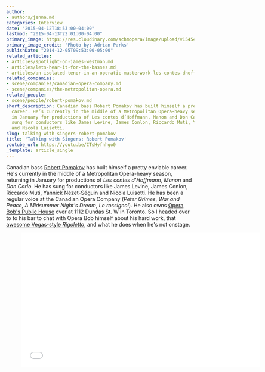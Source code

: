 ```yaml
---
author:
- authors/jenna.md
categories: Interview
date: "2015-04-12T18:53:00-04:00"
lastmod: "2015-04-13T22:01:00-04:00"
primary_image: https://res.cloudinary.com/schmopera/image/upload/v1545409169/media/webhook-uploads/1428879048209/bob_edit_8_forprintsharpercolourcrop.jpg.jpg
primary_image_credit: 'Photo by: Adrian Parks'
publishDate: "2014-12-05T09:53:00-05:00"
related_articles:
- articles/spotlight-on-james-westman.md
- articles/lets-hear-it-for-the-basses.md
- articles/an-isolated-tenor-in-an-operatic-masterwork-les-contes-dhoffmann.md
related_companies:
- scene/companies/canadian-opera-company.md
- scene/companies/the-metropolitan-opera.md
related_people:
- scene/people/robert-pomakov.md
short_description: Canadian bass Robert Pomakov has built himself a pretty enviable
  career. He’s currently in the middle of a Metropolitan Opera-heavy season, returning
  in January for productions of Les contes d’Hoffmann, Manon and Don Carlo. He has
  sung for conductors like James Levine, James Conlon, Riccardo Muti, Yannick Nézet-Séguin
  and Nicola Luisotti.
slug: talking-with-singers-robert-pomakov
title: 'Talking with Singers: Robert Pomakov'
youtube_url: https://youtu.be/CTsHyfnhgo0
_template: article_single
---
```


Canadian bass [Robert Pomakov](http://imgartists.com/artist/robert_pomakov) has built himself a pretty enviable career. He's currently in the middle of a Metropolitan Opera-heavy season, returning in January for productions of&nbsp;*Les contes d'Hoffmann*, *Manon* and *Don Carlo*. He has sung for conductors like James Levine, James Conlon, Riccardo Muti,&nbsp;Yannick Nézet-Séguin and Nicola Luisotti.&nbsp;He has been a regular voice at the Canadian Opera Company (*Peter Grimes*, *War and Peace*, *A Midsummer Night's Dream*, *Le rossignol*). He also owns [Opera Bob's Public House](http://www.operabobspublichouse.com) over at 1112 Dundas St. W in Toronto. So I headed over to to his bar to chat with Opera Bob himself about his hard work, that [awesome Vegas-style *Rigoletto*](http://www.wqxr.org/#!/story/265786-review-metropolitan-operas-rat-pack-rigoletto-hits-jackpot/), and what he does when he's not onstage. 

<figure data-type="video"><iframe src="//www.youtube.com/embed/CTsHyfnhgo0" width="640" height="360" frameborder="0" allowfullscreen="allowfullscreen"></iframe></figure><p></p>
